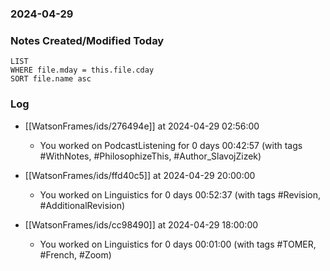 ### 2024-04-29

### Notes Created/Modified Today
```dataview
LIST 
WHERE file.mday = this.file.cday
SORT file.name asc
```
### Log

- [[WatsonFrames/ids/276494e]] at 2024-04-29 02:56:00
  - You worked on PodcastListening for 0 days 00:42:57 (with tags #WithNotes, #PhilosophizeThis, #Author_SlavojZizek) 

- [[WatsonFrames/ids/ffd40c5]] at 2024-04-29 20:00:00
  - You worked on Linguistics for 0 days 00:52:37 (with tags #Revision, #AdditionalRevision) 

- [[WatsonFrames/ids/cc98490]] at 2024-04-29 18:00:00
  - You worked on Linguistics for 0 days 00:01:00 (with tags #TOMER, #French, #Zoom) 

